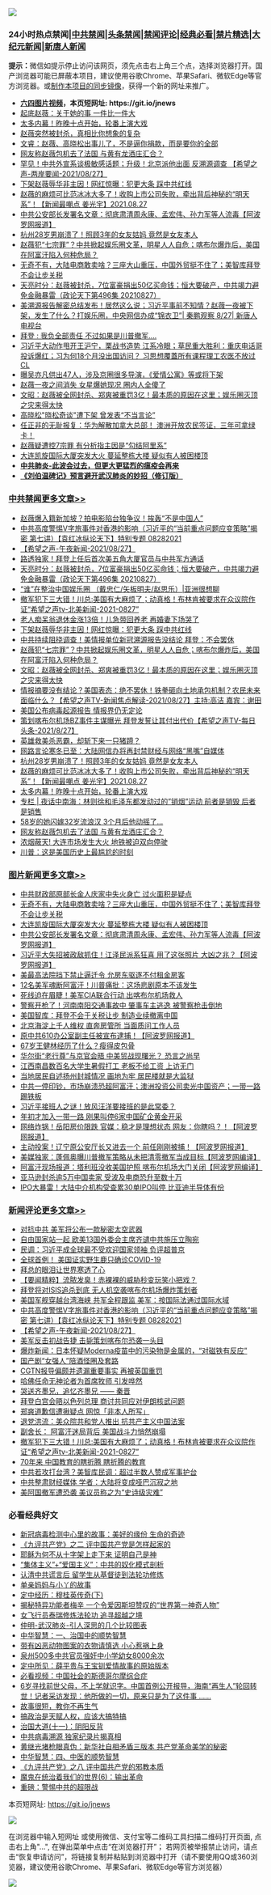 ![](https://raw.githubusercontent.com/fqnews/bnews/master/64photo/fqnews-qr.jpg)

<div id="tt">
<h3>24小时热点禁闻|<a href="#%E4%B8%AD%E5%85%B1%E7%A6%81%E9%97%BB%E6%9B%B4%E5%A4%9A%E6%96%87%E7%AB%A0">中共禁闻</a>|<a href="#%E5%9B%BE%E7%89%87%E6%96%B0%E9%97%BB%E6%9B%B4%E5%A4%9A%E6%96%87%E7%AB%A0">头条禁闻</a>|<a href="#%E6%96%B0%E9%97%BB%E8%AF%84%E8%AE%BA%E6%9B%B4%E5%A4%9A%E6%96%87%E7%AB%A0">禁闻评论|<a href="#%E5%BF%85%E7%9C%8B%E7%BB%8F%E5%85%B8%E5%A5%BD%E6%96%87">经典必看|<a href="/video.md#%E7%A6%81%E7%89%87%E7%B2%BE%E9%80%89">禁片精选</a>|<a href="https://github.com/fqnews/djy/blob/master/gb/nf1351518.md#1">大纪元新闻</a>|<a href="https://github.com/fqnews/ntdtv/blob/master/gb/prog204.md#1">新唐人新闻</a></h3>
<div><b>提示：</b>微信如提示停止访问该网页，须先点击右上角三个点，选择浏览器打开。国产浏览器可能已屏蔽本项目，建议使用谷歌Chrome、苹果Safari、微软Edge等官方浏览器。或<a href="https://github.com/fqnews/bnews/blob/master/%E5%88%B6%E4%BD%9Cgit%E7%A6%81%E9%97%BB%E9%95%9C%E5%83%8F.md">制作本项目的同步镜像</a>，获得一个新的网址来推广。</div>
<ul>
<li><b><a href="http://d1.bdrive.tk/64.mp4" target="_blank">六四图片视频</a>，本页短网址: https://git.io/jnews</b></li>
<li><a href="/yule/20210827/1614348.md">起底赵薇：关于她的事 一件比一件大</a></li>
<li><a href="/cbnews/20210828/1614695.md">太多内幕！昨晚十点开始，轮番上演大戏</a></li>
<li><a href="/yule/20210827/1614349.md">赵薇突然被封杀，真相比你想象的复杂</a></li>
<li><a href="/bannedvideo/20210827/1614351.md">文睿：赵薇、高晓松出事儿了，不是逼你捐款，而是要你的全部</a></li>
<li><a href="/cbnews/20210828/1614641.md">网友称赵薇包机去了法国 与黄有龙酒庄汇合？</a></li>
<li><a href="/comments/20210827/1614419.md">罕见！中共外宣系谈极敏感话题；升级！北京派他出面 反溯源调查 【希望之声-两岸要闻-2021/08/27】</a></li>
<li><a href="/cbnews/20210828/1614827.md">下架赵薇辱华非主因！网红惊曝：犯更大条 踩中共红线</a></li>
<li><a href="/comments/20210828/1614704.md">赵薇的麻烦可比范冰冰大多了！收购上市公司失败，牵出背后神秘的“明天系”！【新闻最嘲点 姜光宇】2021.08.27</a></li>
<li><a href="/topimagenews/20210827/1614355.md">中共公安部长发署名文章：彻底肃清周永康、孟宏伟、孙力军等人流毒【阿波罗网报道】</a></li>
<li><a href="/cbnews/20210828/1614707.md">杭州28岁男崩溃了！照顾3年的女友姑妈 竟然是女友本人</a></li>
<li><a href="/comments/20210828/1614784.md">赵薇犯“七宗罪”？中共掀起娱乐圈文革，明星人人自危；喀布尔爆炸后，美国在阿富汗陷入何种危局？</a></li>
<li><a href="/topimagenews/20210827/1614548.md">无奇不有，大陆电商敢卖啥？三座大山重压，中国外贸挺不住了；美智库拜登不会让步关税</a></li>
<li><a href="/cbnews/20210828/1614845.md">天亮时分：赵薇被封杀，7位富豪捐出50亿买命钱；恒大要破产，中共竭力避免金融暴雷（政论天下第496集 20210827）</a></li>
<li><a href="/bannedvideo/20210828/1614684.md">美溯源报告解密总结发布！居然这么说；习近平事前不知情？赵薇一夜被下架，发生了什么？打娱乐圈，中央网信办成“锦衣卫”| 秦鹏观察 8/27| 新唐人电视台</a></li>
<li><a href="/cnnews/20210828/1614606.md">拜登 : 我负全部责任 不过如果是川普撤军….</a></li>
<li><a href="/bannedvideo/20210828/1614676.md">习近平大动作甩开王沪宁，栗战书造势 江系冷眼；草民重大胜利：重庆电话哥投诉爆红；习为何18个月没出国访问？ 习思想覆蓋所有课程理工农医不放过 CL</a></li>
<li><a href="/yule/20210828/1614712.md">曝吴亦凡供出47人，涉及京圈很多导演，《爱情公寓》等或将下架</a></li>
<li><a href="/yule/20210828/1614754.md">赵薇一夜之间消失 女星爆她现况 圈内人全傻了</a></li>
<li><a href="/cbnews/20210828/1614752.md">文昭：赵薇被全网封杀、郑爽被重罚3亿！最本质的原因在这里；娱乐圈灭顶之灾来得太快</a></li>
<li><a href="/cbnews/20210827/1614367.md">高晓松"晓松奇谈"遭下架 曾发表“不当言论”</a></li>
<li><a href="/bannedvideo/20210828/1614587.md">任正非的无耻报复：华为解散加拿大总部！    澳洲开放农民签证，三年可拿绿卡！</a></li>
<li><a href="/headline/20210827/1614547.md">赵薇疑遭控7宗罪 有分析指主因是“勾结阿里系”</a></li>
<li><a href="/topimagenews/20210827/1614476.md">大连凯旋国际大厦突发大火 蔓延整栋大楼 疑似有人被困楼顶</a></li>
<li><b><a href="/comments/20200211/1275071.md" target="_blank">中共肺炎-此波会过去，但更大更猛烈的瘟疫会再来</a></b></li>
<li><b><a href="/comments/20200207/1272816.md" target="_blank">《刘伯温碑记》预言避开武汉肺炎的妙招（修订版）</a></b></li>
</ul>
</div>

<div class="catlist">
<h3><a href="/cbnews/" target="_blank">中共禁闻</a><span><a href="/cbnews/" target="_blank" rel="nofollow">更多文章>></a></span></h3>
<ul>
<li><a href="/cbnews/20210828/1614935.md" target="_blank">赵薇爆入籍新加坡？拍电影陷台独争议！挨轰“不是中国人”</a></li>
<li><a href="/comments/20210828/1614906.md" target="_blank">中共高度警惕V字旅事件对香港的影响（习近平的“当前重点问题应变策略”揭密   第七讲）【袁红冰纵论天下】特别专题 08282021</a></li>
<li><a href="/comments/20210828/1614894.md" target="_blank">【希望之声-午夜新闻-2021/08/27】</a></li>
<li><a href="/cbnews/20210828/1614887.md" target="_blank">路透独家！拜登上任后首次美五角大厦官员与中共军方通话</a></li>
<li><a href="/cbnews/20210828/1614845.md" target="_blank">天亮时分：赵薇被封杀，7位富豪捐出50亿买命钱；恒大要破产，中共竭力避免金融暴雷（政论天下第496集 20210827）</a></li>
<li><a href="/cbnews/20210828/1614762.md" target="_blank">“谁”在整治中国娱乐圈 （戴忠仁/矢板明夫/赵思乐）|亚洲很想聊</a></li>
<li><a href="/comments/20210828/1614838.md" target="_blank">撤军犯下三大错！川总:美国有大麻烦了；动真格！布林肯被要求在众议院作证“希望之声tv-北美新闻-2021-0827”</a></li>
<li><a href="/cbnews/20210828/1614828.md" target="_blank">老人痴呆翁退休金涨13倍！儿急带回养老 再婚妻下场哭了</a></li>
<li><a href="/cbnews/20210828/1614827.md" target="_blank">下架赵薇辱华非主因！网红惊曝：犯更大条 踩中共红线</a></li>
<li><a href="/cbnews/20210828/1614803.md" target="_blank">中共持续阻挠调查！美情报单位新冠溯源报告没结论 拜登：不会罢休</a></li>
<li><a href="/comments/20210828/1614784.md" target="_blank">赵薇犯“七宗罪”？中共掀起娱乐圈文革，明星人人自危；喀布尔爆炸后，美国在阿富汗陷入何种危局？</a></li>
<li><a href="/cbnews/20210828/1614752.md" target="_blank">文昭：赵薇被全网封杀、郑爽被重罚3亿！最本质的原因在这里；娱乐圈灭顶之灾来得太快</a></li>
<li><a href="/comments/20210828/1614734.md" target="_blank">情报摘要没有结论？美国表态：绝不罢休！铁拳砸向土地承包机制？农民未来面临什么？【希望之声TV-新闻焦点解读-2021/08/27】主持:高洁  嘉宾：谢田</a></li>
<li><a href="/cbnews/20210828/1614732.md" target="_blank">美国公布病毒起源报告 情报界仍无定论</a></li>
<li><a href="/comments/20210828/1614721.md" target="_blank">策划喀布尔机场BZ事件主谋曝光 拜登发誓让其付出代价【希望之声TV-每日头条-2021/8/27】</a></li>
<li><a href="/comments/20210828/1614710.md" target="_blank">英雄救美杀恶霸，却斩下来一只猪蹄？</a></li>
<li><a href="/cbnews/20210828/1614708.md" target="_blank">网路言论寒冬已至：大陆网信办将再封禁财经与网络“黑嘴”自媒体</a></li>
<li><a href="/cbnews/20210828/1614707.md" target="_blank">杭州28岁男崩溃了！照顾3年的女友姑妈 竟然是女友本人</a></li>
<li><a href="/comments/20210828/1614704.md" target="_blank">赵薇的麻烦可比范冰冰大多了！收购上市公司失败，牵出背后神秘的“明天系”！【新闻最嘲点 姜光宇】2021.08.27</a></li>
<li><a href="/cbnews/20210828/1614695.md" target="_blank">太多内幕！昨晚十点开始，轮番上演大戏</a></li>
<li><a href="/cbnews/20210828/1614675.md" target="_blank">专栏 | 夜话中南海：林则徐和毛泽东都发动过的&#8221;销烟&#8221;运动 前者是销毁 后者是销售</a></li>
<li><a href="/cbnews/20210828/1614657.md" target="_blank">58岁的她闪嫁32岁流浪汉 3个月后他动摇了…</a></li>
<li><a href="/cbnews/20210828/1614641.md" target="_blank">网友称赵薇包机去了法国 与黄有龙酒庄汇合？</a></li>
<li><a href="/cbnews/20210828/1614624.md" target="_blank">浓烟蔽天! 大连市场发生大火 地铁被迫双向停驶</a></li>
<li><a href="/cbnews/20210828/1614594.md" target="_blank">川普：这是美国历史上最尴尬的时刻</a></li>

</ul>
</div>
<div class="catlist">
<h3><a href="/topimagenews/" target="_blank">图片新闻</a><span><a href="/topimagenews/" target="_blank" rel="nofollow">更多文章>></a></span></h3>
<ul>
<li><a href="/topimagenews/20210828/1614919.md" target="_blank">中共财政部原部长金人庆家中失火身亡 过火面积是疑点</a></li>
<li><a href="/topimagenews/20210827/1614548.md" target="_blank">无奇不有，大陆电商敢卖啥？三座大山重压，中国外贸挺不住了；美智库拜登不会让步关税</a></li>
<li><a href="/topimagenews/20210827/1614476.md" target="_blank">大连凯旋国际大厦突发大火 蔓延整栋大楼 疑似有人被困楼顶</a></li>
<li><a href="/topimagenews/20210827/1614355.md" target="_blank">中共公安部长发署名文章：彻底肃清周永康、孟宏伟、孙力军等人流毒【阿波罗网报道】</a></li>
<li><a href="/topimagenews/20210827/1614310.md" target="_blank">习近平大失招被政敌抓住！江泽民派系狂喜 用了这张照片 大凶之兆？【阿波罗网报道】</a></li>
<li><a href="/topimagenews/20210827/1614206.md" target="_blank">美最高法院挡下禁止逼迁令 允房东驱逐不付租金房客</a></li>
<li><a href="/topimagenews/20210827/1614205.md" target="_blank">12名美军魂断阿富汗！川普痛批：这场悲剧原本不该发生</a></li>
<li><a href="/topimagenews/20210827/1614006.md" target="_blank">死线迫在眉睫！美军CIA联合行动 出喀布尔机场救人</a></li>
<li><a href="/topimagenews/20210827/1613978.md" target="_blank">警察开枪了！河南南阳交通事故中 肇事车主逃逸 被警察枪击倒地</a></li>
<li><a href="/topimagenews/20210827/1613928.md" target="_blank">美国智库：拜登不会于关税让步 制造业续撤离中国</a></li>
<li><a href="/topimagenews/20210826/1613688.md" target="_blank">北京海淀上千人维权 直奔房管所 当面质问工作人员</a></li>
<li><a href="/topimagenews/20210826/1613619.md" target="_blank">原中共610办公室副主任被宣布逮捕！【阿波罗网报道】</a></li>
<li><a href="/topimagenews/20210826/1613233.md" target="_blank">67岁王健林经历了什么？瘦得皮包骨</a></li>
<li><a href="/topimagenews/20210826/1613193.md" target="_blank">华尔街“老行尊”与京官会晤 中美贸战现曙光？ 恐言之尚早</a></li>
<li><a href="/topimagenews/20210825/1612927.md" target="_blank">江西南昌数百名大学生暑假打工 老板不给工资 上访无门</a></li>
<li><a href="/topimagenews/20210825/1612918.md" target="_blank">当地居民自述扬州封城情况 画地为牢 居民楼就是大监狱</a></li>
<li><a href="/topimagenews/20210824/1612393.md" target="_blank">中共一停印钞，市场崩溃恐超阿富汗；澳洲投资公司卖光中国资产；一带一路踢铁板</a></li>
<li><a href="/topimagenews/20210824/1612385.md" target="_blank">习近平接班人之谜！放风汪洋要接班的是此常委？</a></li>
<li><a href="/topimagenews/20210823/1611841.md" target="_blank">年初才加入一带一路 刚果叫停6家中国矿企黄金开采</a></li>
<li><a href="/topimagenews/20210823/1611626.md" target="_blank">网络炸锅！岳阳房价限跌 官媒：稳才是理想状态 网友：你瞎吗？！【阿波罗网报道】</a></li>
<li><a href="/topimagenews/20210823/1611570.md" target="_blank">主动投案！辽宁原公安厅长又进去一个 前任刚刚被捕！【阿波罗网报道】</a></li>
<li><a href="/topimagenews/20210823/1611464.md" target="_blank">美媒独家：蓬佩奥曝川普撤军策略从未把清零撤军当成目标【阿波罗网编译】</a></li>
<li><a href="/topimagenews/20210823/1611372.md" target="_blank">阿富汗现场报道：塔利班没收美国护照 喀布尔机场大门关闭【阿波罗网编译】</a></li>
<li><a href="/topimagenews/20210823/1611345.md" target="_blank">亚马逊封杀逾5万中国卖家 受波及电商恐升至数十万</a></li>
<li><a href="/topimagenews/20210823/1611344.md" target="_blank">IPO大暴雷！大陆中介机构受查累30单IPO叫停 比亚迪半导体有份</a></li>

</ul>
</div>
<div class="catlist">
<h3><a href="/comments/" target="_blank">新闻评论</a><span><a href="/comments/" target="_blank" rel="nofollow">更多文章>></a></span></h3>
<ul>
<li><a href="/comments/20210828/1614938.md" target="_blank">对抗中共 美军将公布一款秘密太空武器</a></li>
<li><a href="/comments/20210828/1614937.md" target="_blank">自由国家站一起 欧美13国外委会主席齐谴中共施压立陶宛</a></li>
<li><a href="/comments/20210828/1614933.md" target="_blank">民调：习近平成全球最不受欢迎国家领袖 负评超普京</a></li>
<li><a href="/comments/20210828/1614918.md" target="_blank">全球首例！ 美国证实野生鹿只确诊COVID-19</a></li>
<li><a href="/comments/20210828/1614916.md" target="_blank">拜总的眼泪让世界寒透了心</a></li>
<li><a href="/comments/20210828/1614912.md" target="_blank">【要闻精粹】流脓发臭！赤裸裸的威胁秒变玩笑小把戏？</a></li>
<li><a href="/comments/20210828/1614908.md" target="_blank">拜登将对ISIS追杀到底 无人机空袭喀布尔机场爆炸策划者</a></li>
<li><a href="/comments/20210828/1614907.md" target="_blank">美国军舰穿越台湾海峡 共军全程跟监 美军：按国际法通过国际水域</a></li>
<li><a href="/comments/20210828/1614906.md" target="_blank">中共高度警惕V字旅事件对香港的影响（习近平的“当前重点问题应变策略”揭密   第七讲）【袁红冰纵论天下】特别专题 08282021</a></li>
<li><a href="/comments/20210828/1614894.md" target="_blank">【希望之声-午夜新闻-2021/08/27】</a></li>
<li><a href="/comments/20210828/1614892.md" target="_blank">美军反击初战告捷 击毙策划喀布尔恐袭一头目</a></li>
<li><a href="/comments/20210828/1614862.md" target="_blank">爆炸新闻：日本怀疑Moderna疫苗中的污染物是金属的，“对磁铁有反应”</a></li>
<li><a href="/comments/20210828/1614858.md" target="_blank">国产剧“女强人”陪酒怪圈及套路</a></li>
<li><a href="/comments/20210828/1614856.md" target="_blank">CGTN报导偏颇并遗漏重要事实 再被英国重罚</a></li>
<li><a href="/comments/20210828/1614855.md" target="_blank">哈佛任命无神论者为首席牧师 引发哗然</a></li>
<li><a href="/comments/20210828/1614854.md" target="_blank">哭送齐墨兄，追忆齐墨兄 —— 秦晋</a></li>
<li><a href="/comments/20210828/1614853.md" target="_blank">拜登白宫会晤以色列总理 商讨共同应对伊朗核武问题</a></li>
<li><a href="/comments/20210828/1614852.md" target="_blank">郑爽道歉信遭揪疑点 网惊「非本人所写」</a></li>
<li><a href="/comments/20210828/1614847.md" target="_blank">退党洪流：美众院共和党人推出 抗共产主义中国法案</a></li>
<li><a href="/comments/20210828/1614846.md" target="_blank">副舍长： 阿富汗迷局背后 美国战斗力悄然崩塌</a></li>
<li><a href="/comments/20210828/1614838.md" target="_blank">撤军犯下三大错！川总:美国有大麻烦了；动真格！布林肯被要求在众议院作证“希望之声tv-北美新闻-2021-0827”</a></li>
<li><a href="/comments/20210828/1614834.md" target="_blank">70年来 中国教育的瞎折腾 瞎折腾的教育</a></li>
<li><a href="/comments/20210828/1614826.md" target="_blank">中共若攻打台湾？美智库民调：超过半数人赞成军事护台</a></li>
<li><a href="/comments/20210828/1614825.md" target="_blank">中共整肃财经媒体 学者：大陆将变成哑巴沉寂之地</a></li>
<li><a href="/comments/20210828/1614819.md" target="_blank">美阿国撤军遭恐袭 美议员称之为“史诗级灾难”</a></li>

</ul>
</div>

<div class="catlist">
<h3>必看经典好文</h3>
<ul>
<li><a href="/cbnews/20210421/1530674.md" target="_blank">新冠病毒检测中心里的故事：美好的缘份 生命的奇迹</a></li>
<li><a href="/bookonline/20131116/201055.md" target="_blank">《九评共产党》之二 评中国共产党是怎样起家的</a></li>
<li><a href="/ccpdope/20190803/1168965.md" target="_blank">耶稣为何不从十字架上走下来 证明自己是神</a></li>
<li><a href="/comments/20201007/1409565.md" target="_blank">“集体主义”+“爱国主义”：中共的奴化模式剖析</a></li>
<li><a href="/cbnews/20210723/1592176.md" target="_blank">认清中共谎言后 留学生从基督徒到法轮功修炼</a></li>
<li><a href="/cbnews/20210518/1548912.md" target="_blank">单亲妈妈与小丫的故事</a></li>
<li><a href="/tculture/xiulian/20151108/468739.md" target="_blank">定中经历：穆桂英传奇(下)</a></li>
<li><a href="/cnnews/20210317/1506463.md" target="_blank">揭秘特异功能者梅辛 一个令爱因斯坦赞叹的“世界第一神奇人物”</a></li>
<li><a href="/topimagenews/20210512/1544658.md" target="_blank">女飞行员泰瑞修炼法轮功 追寻超越之境</a></li>
<li><a href="/comments/20200620/1347687.md" target="_blank">仲明-武汉肺炎-引人深思的几个比较图表</a></li>
<li><a href="/comments/20200605/1340202.md" target="_blank">中华智慧：一、治国中的顺势智慧</a></li>
<li><a href="/lifebaike/20180811/984246.md" target="_blank">带有凶恶动物图案的衣物请慎选 小心惹祸上身</a></li>
<li><a href="/comments/20200704/783272.md" target="_blank">泉州500多中共官员强奸中小学幼女8000余次</a></li>
<li><a href="/comments/20200616/1345658.md" target="_blank">定中所见：薛平贵与王宝钏爱情故事的原始版本</a></li>
<li><a href="/comments/20200806/1375443.md" target="_blank">必看视频：中国社会的斯德哥尔摩综合症</a></li>
<li><a href="/comments/20210716/1588420.md" target="_blank">6岁寻找前世父母，不上学就识字。中国首例公开报导，海南“再生人”轮回转世！记者采访发现：他所做的一切，原来只是为了这件事 &#8230;&#8230;</a></li>
<li><a href="/funmedia/20210802/1598610.md" target="_blank">故事很短，教你不再生气</a></li>
<li><a href="/comments/20200814/1379994.md" target="_blank">搞政治是天赋人权，应该大搞特搞</a></li>
<li><a href="/cbnews/20180317/915893.md" target="_blank">治国大道(十一)：阴阳反背</a></li>
<li><a href="/ccpdope/20200412/1311165.md" target="_blank">中共病毒溯源 独家纪录片揭真相</a></li>
<li><a href="/lifebaike/20180921/1001174.md" target="_blank">黄继光堵枪眼真伪：新华社自相矛盾三版本 共产党革命美学的秘密</a></li>
<li><a href="/comments/20200605/783247.md" target="_blank">中华智慧：四、中医的顺势智慧</a></li>
<li><a href="/bookonline/20131116/201047.md" target="_blank">《九评共产党》之八 评中国共产党的邪教本质</a></li>
<li><a href="/topimagenews/20180524/947358.md" target="_blank">魔鬼在统治着我们的世界(6)：输出革命</a></li>
<li><a href="/comments/20200717/1362287.md" target="_blank">重磅：警惕中共的超限战</a></li>

</ul>
</div>

本页短网址: https://git.io/jnews

![](https://raw.githubusercontent.com/fqnews/bnews/master/64photo/fqnews-qr.jpg)

在浏览器中输入短网址 或使用微信、支付宝等二维码工具扫描二维码打开页面, 点击右上角"...", 在弹出菜单中点击“在浏览器打开”； 若网页被举报禁止访问，请点击“恢复申请访问”，将链接复制并粘贴到浏览器中打开（请不要使用QQ或360浏览器，建议使用谷歌Chrome、苹果Safari、微软Edge等官方浏览器）

![](https://raw.githubusercontent.com/fqnews/bnews/master/64photo/wx.jpg)